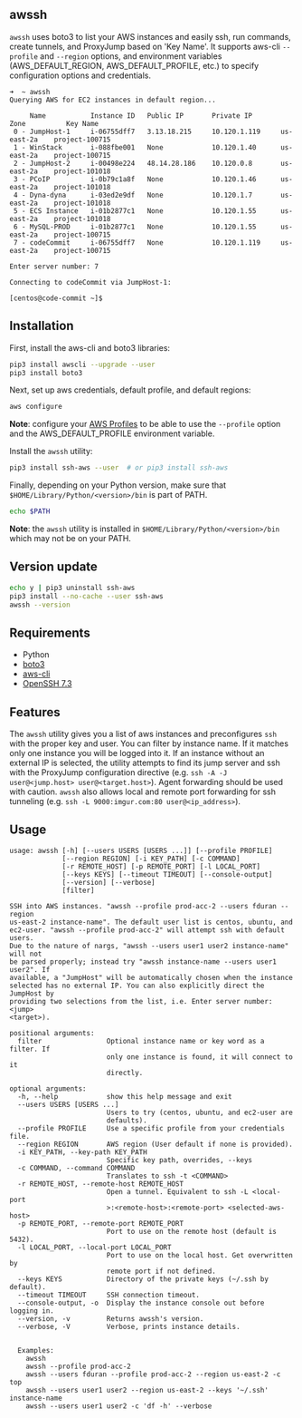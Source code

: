 awssh
----------------

`awssh` uses boto3 to list your AWS instances and easily ssh, run commands, create tunnels, and ProxyJump based on 
'Key Name'. It supports aws-cli `--profile` and `--region` options, and environment variables 
(AWS_DEFAULT_REGION, AWS_DEFAULT_PROFILE, etc.) to specify configuration options and credentials.
```
➜  ~ awssh
Querying AWS for EC2 instances in default region...

     Name           Instance ID   Public IP       Private IP       Zone          Key Name
 0 - JumpHost-1     i-06755dff7   3.13.18.215     10.120.1.119     us-east-2a    project-100715
 1 - WinStack       i-088fbe001   None            10.120.1.40      us-east-2a    project-100715
 2 - JumpHost-2     i-00498e224   48.14.28.186    10.120.0.8       us-east-2a    project-101018
 3 - PCoIP          i-0b79c1a8f   None            10.120.1.46      us-east-2a    project-101018
 4 - Dyna-dyna      i-03ed2e9df   None            10.120.1.7       us-east-2a    project-101018
 5 - ECS Instance   i-01b2877c1   None            10.120.1.55      us-east-2a    project-101018
 6 - MySQL-PROD     i-01b2877c1   None            10.120.1.55      us-east-2a    project-100715
 7 - codeCommit     i-06755dff7   None            10.120.1.119     us-east-2a    project-100715

Enter server number: 7

Connecting to codeCommit via JumpHost-1:

[centos@code-commit ~]$
```

Installation
----------------
First, install the aws-cli and boto3 libraries: 
```bash
pip3 install awscli --upgrade --user
pip3 install boto3
```

Next, set up aws credentials, default profile, and default regions:
```bash
aws configure
```
**Note**: configure your
 [AWS Profiles](https://docs.aws.amazon.com/cli/latest/userguide/cli-configure-profiles.html) 
 to be able to use the `--profile` option and the AWS_DEFAULT_PROFILE environment variable.

Install the `awssh` utility:
```bash
pip3 install ssh-aws --user  # or pip3 install ssh-aws
```

Finally, depending on your Python version, make sure that `$HOME/Library/Python/<version>/bin` is part of PATH.
```bash
echo $PATH
```
**Note**: the `awssh` utility is installed in `$HOME/Library/Python/<version>/bin` which may not be on your PATH.


Version update
----------------
```bash
echo y | pip3 uninstall ssh-aws
pip3 install --no-cache --user ssh-aws
awssh --version
```


Requirements
----------------
- Python
- [boto3](https://github.com/boto/boto3)
- [aws-cli](https://github.com/aws/aws-cli)
- [OpenSSH 7.3](https://www.openssh.com/txt/release-7.3)


Features
----------------

The `awssh` utility gives you a list of aws instances and preconfigures `ssh` with the proper key and user.
You can filter by instance name. If it matches only one instance you will be logged into it. If an instance 
without an external IP is selected, the utility attempts to find its jump server and ssh with the ProxyJump 
configuration directive (e.g. `ssh -A -J user@<jump.host> user@<target.host>`). Agent forwarding should be 
used with caution. `awssh` also allows local and remote port forwarding for ssh tunneling 
(e.g. `ssh -L 9000:imgur.com:80 user@<ip_address>`). 


Usage
-----

```
usage: awssh [-h] [--users USERS [USERS ...]] [--profile PROFILE]
             [--region REGION] [-i KEY_PATH] [-c COMMAND]
             [-r REMOTE_HOST] [-p REMOTE_PORT] [-l LOCAL_PORT]
             [--keys KEYS] [--timeout TIMEOUT] [--console-output]
             [--version] [--verbose]
             [filter]

SSH into AWS instances. "awssh --profile prod-acc-2 --users fduran --region
us-east-2 instance-name". The default user list is centos, ubuntu, and
ec2-user. "awssh --profile prod-acc-2" will attempt ssh with default users.
Due to the nature of nargs, "awssh --users user1 user2 instance-name" will not
be parsed properly; instead try "awssh instance-name --users user1 user2". If
available, a "JumpHost" will be automatically chosen when the instance
selected has no external IP. You can also explicitly direct the JumpHost by
providing two selections from the list, i.e. Enter server number: <jump>
<target>).

positional arguments:
  filter                Optional instance name or key word as a filter. If
                        only one instance is found, it will connect to it
                        directly.

optional arguments:
  -h, --help            show this help message and exit
  --users USERS [USERS ...]
                        Users to try (centos, ubuntu, and ec2-user are
                        defaults).
  --profile PROFILE     Use a specific profile from your credentials file.
  --region REGION       AWS region (User default if none is provided).
  -i KEY_PATH, --key-path KEY_PATH
                        Specific key path, overrides, --keys
  -c COMMAND, --command COMMAND
                        Translates to ssh -t <COMMAND>
  -r REMOTE_HOST, --remote-host REMOTE_HOST
                        Open a tunnel. Equivalent to ssh -L <local-port
                        >:<remote-host>:<remote-port> <selected-aws-host>
  -p REMOTE_PORT, --remote-port REMOTE_PORT
                        Port to use on the remote host (default is 5432).
  -l LOCAL_PORT, --local-port LOCAL_PORT
                        Port to use on the local host. Get overwritten by
                        remote port if not defined.
  --keys KEYS           Directory of the private keys (~/.ssh by default).
  --timeout TIMEOUT     SSH connection timeout.
  --console-output, -o  Display the instance console out before logging in.
  --version, -v         Returns awssh's version.
  --verbose, -V         Verbose, prints instance details.


  Examples:
    awssh
    awssh --profile prod-acc-2
    awssh --users fduran --profile prod-acc-2 --region us-east-2 -c top
    awssh --users user1 user2 --region us-east-2 --keys '~/.ssh' instance-name
    awssh --users user1 user2 -c 'df -h' --verbose
    
```
